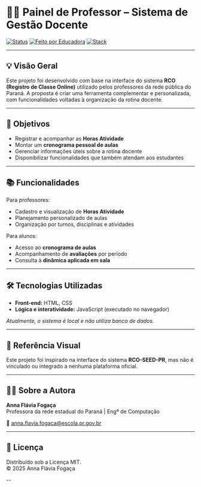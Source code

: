 # 🧑‍🏫 Painel de Professor – Sistema de Gestão Docente

[![Status](https://img.shields.io/badge/status-em%20desenvolvimento-red)]()
[![Feito por Educadora](https://img.shields.io/badge/feito%20por-educadora%20da%20rede%20pública-lightgrey)]()
[![Stack](https://img.shields.io/badge/Stack-HTML%20%7C%20CSS%20%7C%20JS-orange)]()

---

## 💡 Visão Geral

Este projeto foi desenvolvido com base na interface do sistema **RCO (Registro de Classe Online)** utilizado pelos professores da rede pública do Paraná. A proposta é criar uma ferramenta complementar e personalizada, com funcionalidades voltadas à organização da rotina docente.

---

## 🎯 Objetivos

- Registrar e acompanhar as **Horas Atividade**
- Montar um **cronograma pessoal de aulas**
- Gerenciar informações úteis sobre a rotina docente
- Disponibilizar funcionalidades que também atendam aos estudantes

---

## 📚 Funcionalidades

Para professores:

- Cadastro e visualização de **Horas Atividade**
- Planejamento personalizado de aulas
- Organização por turnos, disciplinas e atividades

Para alunos:

- Acesso ao **cronograma de aulas**
- Acompanhamento de **avaliações** por período
- Consulta à **dinâmica aplicada em sala**

---

## 🛠️ Tecnologias Utilizadas

- **Front-end:** HTML, CSS  
- **Lógica e interatividade:** JavaScript (executado no navegador)

*Atualmente, o sistema é local e não utiliza banco de dados.*

---

## 📌 Referência Visual

Este projeto foi inspirado na interface do sistema **RCO-SEED-PR**, mas não é vinculado ou integrado a nenhuma plataforma oficial.

---

## 👩‍💻 Sobre a Autora

**Anna Flávia Fogaça**  
Professora da rede estadual do Paraná | Engª de Computação

📧 [anna.flavia.fogaca@escola.pr.gov.br](mailto:anna.flavia.fogaca@escola.pr.gov.br)

---

## 📜 Licença

Distribuído sob a Licença MIT.  
© 2025 Anna Flávia Fogaça

--
